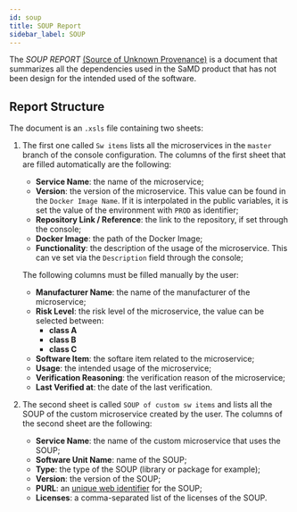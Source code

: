 ```yaml
---
id: soup
title: SOUP Report
sidebar_label: SOUP
---
```


The *SOUP REPORT* [(Source of Unknown Provenance)](https://en.wikipedia.org/wiki/Software_of_unknown_pedigree) is a document that summarizes all the dependencies used in the SaMD product that has not been design for the intended used of the software.

## Report Structure

The document is an `.xsls` file containing two sheets:
1. The first one called `Sw items` lists all the microservices in the `master` branch of the console configuration. 
    The columns of the first sheet that are filled automatically are the following:
    - **Service Name**: the name of the microservice;
    - **Version**: the version of the microservice. This value can be found in the `Docker Image Name`. If it is interpolated in the public variables, it is set the value of the environment with `PROD` as identifier;
    - **Repository Link / Reference**: the link to the repository, if set through the console;
    - **Docker Image**: the path of the Docker Image;
    - **Functionality**: the description of the usage of the microservice. This can ve set via the `Description` field through the console;

    The following columns must be filled manually by the user:
    - **Manufacturer Name**: the name of the manufacturer of the microservice;
    - **Risk Level**: the risk level of the microservice, the value can be selected between:
      - **class A**
      - **class B**
      - **class C**
    - **Software Item**: the softare item related to the microservice;
    - **Usage**: the intended usage of the microservice;
    - **Verification Reasoning**: the verification reason of the microservice;
    - **Last Verified at**: the date of the last verification.


2. The second sheet is called `SOUP of custom sw items` and lists all the SOUP of the custom microservice created by the user.
    The columns of the second sheet are the following:
    
    - **Service Name**: the name of the  custom microservice that uses the SOUP;
    - **Software Unit Name**: name of the SOUP;
    - **Type**: the type of the SOUP (library or package for example);
    - **Version**: the version of the SOUP;
    - **PURL**: an [unique web identifier](https://en.wikipedia.org/wiki/Persistent_uniform_resource_locator) for the SOUP;
    - **Licenses**: a comma-separated list of the licenses of the SOUP.